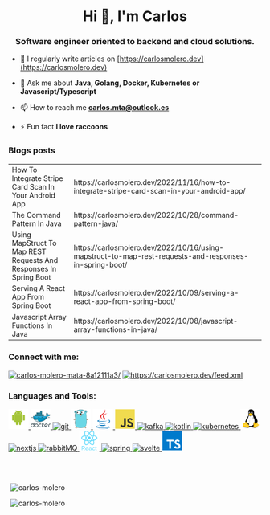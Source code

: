 <h1 align="center">Hi 👋, I'm Carlos</h1>
<h3 align="center">Software engineer oriented to backend and cloud solutions.</h3>

- 📝 I regularly write articles on [https://carlosmolero.dev](https://carlosmolero.dev)

- 💬 Ask me about **Java, Golang, Docker, Kubernetes or Javascript/Typescript**

- 📫 How to reach me **carlos.mta@outlook.es**

- ⚡ Fun fact **I love raccoons**

### Blogs posts

<table>
<!-- BLOG-POST-LIST:START --><tr><td>How To Integrate Stripe Card Scan In Your Android App</td><td>https://carlosmolero.dev/2022/11/16/how-to-integrate-stripe-card-scan-in-your-android-app/</td></tr><tr><td>The Command Pattern In Java</td><td>https://carlosmolero.dev/2022/10/28/command-pattern-java/</td></tr><tr><td>Using MapStruct To Map REST Requests And Responses In Spring Boot</td><td>https://carlosmolero.dev/2022/10/16/using-mapstruct-to-map-rest-requests-and-responses-in-spring-boot/</td></tr><tr><td>Serving A React App From Spring Boot</td><td>https://carlosmolero.dev/2022/10/09/serving-a-react-app-from-spring-boot/</td></tr><tr><td>Javascript Array Functions In Java</td><td>https://carlosmolero.dev/2022/10/08/javascript-array-functions-in-java/</td></tr><!-- BLOG-POST-LIST:END -->
</table>

<h3 align="left">Connect with me:</h3>
<p align="left">
<a href="https://linkedin.com/in/carlos-molero-mata-8a12111a3/" target="blank"><img align="center" src="https://raw.githubusercontent.com/rahuldkjain/github-profile-readme-generator/master/src/images/icons/Social/linked-in-alt.svg" alt="carlos-molero-mata-8a12111a3/" height="30" width="40" /></a>
<a href="/https://carlosmolero.dev/feed.xml" target="blank"><img align="center" src="https://raw.githubusercontent.com/rahuldkjain/github-profile-readme-generator/master/src/images/icons/Social/rss.svg" alt="https://carlosmolero.dev/feed.xml" height="30" width="40" /></a>
</p>

<h3 align="left">Languages and Tools:</h3>
<p align="left"> <a href="https://developer.android.com" target="_blank" rel="noreferrer"> <img src="https://raw.githubusercontent.com/devicons/devicon/master/icons/android/android-original-wordmark.svg" alt="android" width="40" height="40"/> </a> <a href="https://www.docker.com/" target="_blank" rel="noreferrer"> <img src="https://raw.githubusercontent.com/devicons/devicon/master/icons/docker/docker-original-wordmark.svg" alt="docker" width="40" height="40"/> </a> <a href="https://git-scm.com/" target="_blank" rel="noreferrer"> <img src="https://www.vectorlogo.zone/logos/git-scm/git-scm-icon.svg" alt="git" width="40" height="40"/> </a> <a href="https://golang.org" target="_blank" rel="noreferrer"> <img src="https://raw.githubusercontent.com/devicons/devicon/master/icons/go/go-original.svg" alt="go" width="40" height="40"/> </a> <a href="https://www.java.com" target="_blank" rel="noreferrer"> <img src="https://raw.githubusercontent.com/devicons/devicon/master/icons/java/java-original.svg" alt="java" width="40" height="40"/> </a> <a href="https://developer.mozilla.org/en-US/docs/Web/JavaScript" target="_blank" rel="noreferrer"> <img src="https://raw.githubusercontent.com/devicons/devicon/master/icons/javascript/javascript-original.svg" alt="javascript" width="40" height="40"/> </a> <a href="https://kafka.apache.org/" target="_blank" rel="noreferrer"> <img src="https://www.vectorlogo.zone/logos/apache_kafka/apache_kafka-icon.svg" alt="kafka" width="40" height="40"/> </a> <a href="https://kotlinlang.org" target="_blank" rel="noreferrer"> <img src="https://www.vectorlogo.zone/logos/kotlinlang/kotlinlang-icon.svg" alt="kotlin" width="40" height="40"/> </a> <a href="https://kubernetes.io" target="_blank" rel="noreferrer"> <img src="https://www.vectorlogo.zone/logos/kubernetes/kubernetes-icon.svg" alt="kubernetes" width="40" height="40"/> </a> <a href="https://www.linux.org/" target="_blank" rel="noreferrer"> <img src="https://raw.githubusercontent.com/devicons/devicon/master/icons/linux/linux-original.svg" alt="linux" width="40" height="40"/> </a> <a href="https://nextjs.org/" target="_blank" rel="noreferrer"> <img src="https://cdn.worldvectorlogo.com/logos/nextjs-2.svg" alt="nextjs" width="40" height="40"/> </a> <a href="https://www.rabbitmq.com" target="_blank" rel="noreferrer"> <img src="https://www.vectorlogo.zone/logos/rabbitmq/rabbitmq-icon.svg" alt="rabbitMQ" width="40" height="40"/> </a> <a href="https://reactjs.org/" target="_blank" rel="noreferrer"> <img src="https://raw.githubusercontent.com/devicons/devicon/master/icons/react/react-original-wordmark.svg" alt="react" width="40" height="40"/> </a> <a href="https://spring.io/" target="_blank" rel="noreferrer"> <img src="https://www.vectorlogo.zone/logos/springio/springio-icon.svg" alt="spring" width="40" height="40"/> </a> <a href="https://svelte.dev" target="_blank" rel="noreferrer"> <img src="https://upload.wikimedia.org/wikipedia/commons/1/1b/Svelte_Logo.svg" alt="svelte" width="40" height="40"/> </a> <a href="https://www.typescriptlang.org/" target="_blank" rel="noreferrer"> <img src="https://raw.githubusercontent.com/devicons/devicon/master/icons/typescript/typescript-original.svg" alt="typescript" width="40" height="40"/> </a> </p>

<br><br>

<p>&nbsp;<img src="https://github-readme-stats.vercel.app/api/top-langs/?username=carlos-molero&hide=shell,css,html,Dockerfile&layout=compact&theme=tokyonight" alt="carlos-molero" /></p>

<p>&nbsp;<img src="https://github-readme-stats.vercel.app/api?username=carlos-molero&show_icons=true&theme=tokyonight&locale=en" alt="carlos-molero" /></p>
